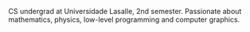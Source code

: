 CS undergrad at Universidade Lasalle, 2nd semester. Passionate about mathematics, physics, low-level programming and computer graphics.
